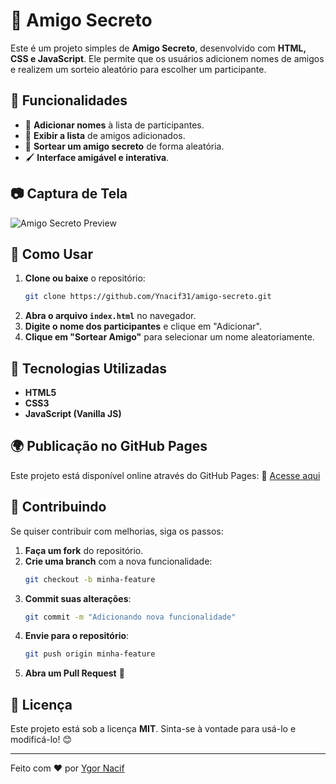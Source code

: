 # 🎁 Amigo Secreto

Este é um projeto simples de **Amigo Secreto**, desenvolvido com **HTML, CSS e JavaScript**. Ele permite que os usuários adicionem nomes de amigos e realizem um sorteio aleatório para escolher um participante.

## 🚀 Funcionalidades

- 📌 **Adicionar nomes** à lista de participantes.
- 📜 **Exibir a lista** de amigos adicionados.
- 🎲 **Sortear um amigo secreto** de forma aleatória.
- 🖌️ **Interface amigável e interativa**.

## 📷 Captura de Tela

![Amigo Secreto Preview](assets/screenshot.png)

## 📂 Como Usar

1. **Clone ou baixe** o repositório:
   ```sh
   git clone https://github.com/Ynacif31/amigo-secreto.git
   ```
2. **Abra o arquivo `index.html`** no navegador.
3. **Digite o nome dos participantes** e clique em "Adicionar".
4. **Clique em "Sortear Amigo"** para selecionar um nome aleatoriamente.

## 🔧 Tecnologias Utilizadas

- **HTML5**
- **CSS3**
- **JavaScript (Vanilla JS)**

## 🌍 Publicação no GitHub Pages

Este projeto está disponível online através do GitHub Pages:
🔗 [Acesse aqui](https://Ynacif31.github.io/amigo-secreto/)

## 🤝 Contribuindo

Se quiser contribuir com melhorias, siga os passos:
1. **Faça um fork** do repositório.
2. **Crie uma branch** com a nova funcionalidade:
   ```sh
   git checkout -b minha-feature
   ```
3. **Commit suas alterações**:
   ```sh
   git commit -m "Adicionando nova funcionalidade"
   ```
4. **Envie para o repositório**:
   ```sh
   git push origin minha-feature
   ```
5. **Abra um Pull Request** 🚀

## 📜 Licença

Este projeto está sob a licença **MIT**. Sinta-se à vontade para usá-lo e modificá-lo! 😊

---

Feito com ❤️ por [Ygor Nacif](https://github.com/Ynacif31)
